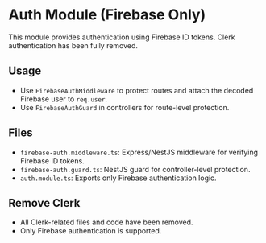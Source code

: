 # Auth Module (Firebase Only)

This module provides authentication using Firebase ID tokens. Clerk authentication has been fully removed.

## Usage
- Use `FirebaseAuthMiddleware` to protect routes and attach the decoded Firebase user to `req.user`.
- Use `FirebaseAuthGuard` in controllers for route-level protection.

## Files
- `firebase-auth.middleware.ts`: Express/NestJS middleware for verifying Firebase ID tokens.
- `firebase-auth.guard.ts`: NestJS guard for controller-level protection.
- `auth.module.ts`: Exports only Firebase authentication logic.

## Remove Clerk
- All Clerk-related files and code have been removed.
- Only Firebase authentication is supported.

